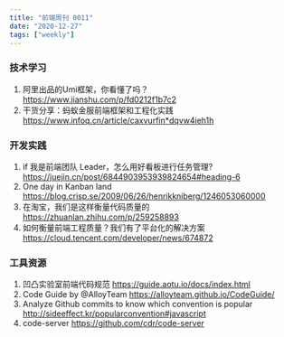 ```yaml
---
title: "前端周刊 0011"
date: "2020-12-27"
tags: ["weekly"]
---
```


### 技术学习
1. 阿里出品的Umi框架，你看懂了吗？ https://www.jianshu.com/p/fd0212f1b7c2
2. 干货分享：蚂蚁金服前端框架和工程化实践  https://www.infoq.cn/article/caxvurfin*dqvw4ieh1h

### 开发实践
1. if 我是前端团队 Leader，怎么用好看板进行任务管理? https://juejin.cn/post/6844903953939824654#heading-6
2. One day in Kanban land https://blog.crisp.se/2009/06/26/henrikkniberg/1246053060000
3. 在淘宝，我们是这样衡量代码质量的 https://zhuanlan.zhihu.com/p/259258893
4. 如何衡量前端工程质量？我们有了平台化的解决方案 https://cloud.tencent.com/developer/news/674872


### 工具资源
1. 凹凸实验室前端代码规范 https://guide.aotu.io/docs/index.html
2. Code Guide by @AlloyTeam https://alloyteam.github.io/CodeGuide/
3. Analyze Github commits to know which convention is popular http://sideeffect.kr/popularconvention#javascript
4. code-server https://github.com/cdr/code-server
